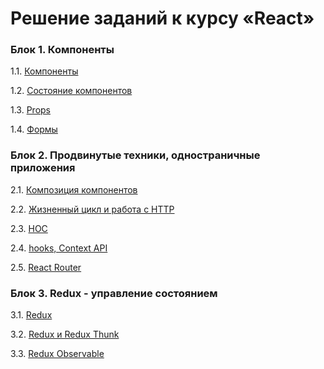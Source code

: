 # Решение заданий к курсу «React»

### Блок 1. Компоненты

1.1.    [Компоненты](components)

1.2.    [Состояние компонентов](events-state)

1.3.    [Props](props)

1.4.    [Формы](forms)

### Блок 2. Продвинутые техники, одностраничные приложения

2.1.    [Композиция компонентов](composition)

2.2.    [Жизненный цикл и работа с HTTP](lifecycle-http)

2.3.    [HOC](hoc)

2.4.    [hooks, Context API](hooks-context)

2.5.    [React Router](router)

### Блок 3. Redux - управление состоянием

3.1. [Redux](redux)

3.2. [Redux и Redux Thunk](thunk)

3.3. [Redux Observable](observable)